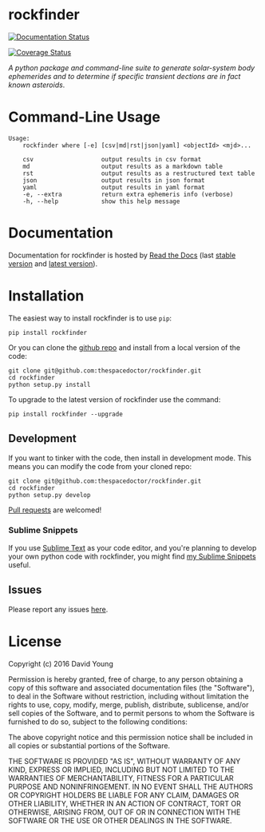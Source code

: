 rockfinder
==========

[![Documentation Status](https://readthedocs.org/projects/rockfinder/badge/)](http://rockfinder.readthedocs.io/en/latest/?badge)

[![Coverage Status](https://cdn.rawgit.com/thespacedoctor/rockfinder/master/coverage.svg)](https://cdn.rawgit.com/thespacedoctor/rockfinder/master/htmlcov/index.html)

*A python package and command-line suite to generate solar-system body
ephemerides and to determine if specific transient dections are in fact
known asteroids*.

Command-Line Usage
==================

    Usage:
        rockfinder where [-e] [csv|md|rst|json|yaml] <objectId> <mjd>...

        csv                   output results in csv format
        md                    output results as a markdown table
        rst                   output results as a restructured text table
        json                  output results in json format
        yaml                  output results in yaml format
        -e, --extra           return extra ephemeris info (verbose)
        -h, --help            show this help message

Documentation
=============

Documentation for rockfinder is hosted by [Read the
Docs](http://rockfinder.readthedocs.org/en/stable/) (last [stable
version](http://rockfinder.readthedocs.org/en/stable/) and [latest
version](http://rockfinder.readthedocs.org/en/latest/)).

Installation
============

The easiest way to install rockfinder is to use `pip`:

    pip install rockfinder

Or you can clone the [github
repo](https://github.com/thespacedoctor/rockfinder) and install from a
local version of the code:

    git clone git@github.com:thespacedoctor/rockfinder.git
    cd rockfinder
    python setup.py install

To upgrade to the latest version of rockfinder use the command:

    pip install rockfinder --upgrade

Development
-----------

If you want to tinker with the code, then install in development mode.
This means you can modify the code from your cloned repo:

    git clone git@github.com:thespacedoctor/rockfinder.git
    cd rockfinder
    python setup.py develop

[Pull requests](https://github.com/thespacedoctor/rockfinder/pulls) are
welcomed!

### Sublime Snippets

If you use [Sublime Text](https://www.sublimetext.com/) as your code
editor, and you're planning to develop your own python code with
rockfinder, you might find [my Sublime
Snippets](https://github.com/thespacedoctor/rockfinder-Sublime-Snippets)
useful.

Issues
------

Please report any issues
[here](https://github.com/thespacedoctor/rockfinder/issues).

License
=======

Copyright (c) 2016 David Young

Permission is hereby granted, free of charge, to any person obtaining a
copy of this software and associated documentation files (the
"Software"), to deal in the Software without restriction, including
without limitation the rights to use, copy, modify, merge, publish,
distribute, sublicense, and/or sell copies of the Software, and to
permit persons to whom the Software is furnished to do so, subject to
the following conditions:

The above copyright notice and this permission notice shall be included
in all copies or substantial portions of the Software.

THE SOFTWARE IS PROVIDED "AS IS", WITHOUT WARRANTY OF ANY KIND, EXPRESS
OR IMPLIED, INCLUDING BUT NOT LIMITED TO THE WARRANTIES OF
MERCHANTABILITY, FITNESS FOR A PARTICULAR PURPOSE AND NONINFRINGEMENT.
IN NO EVENT SHALL THE AUTHORS OR COPYRIGHT HOLDERS BE LIABLE FOR ANY
CLAIM, DAMAGES OR OTHER LIABILITY, WHETHER IN AN ACTION OF CONTRACT,
TORT OR OTHERWISE, ARISING FROM, OUT OF OR IN CONNECTION WITH THE
SOFTWARE OR THE USE OR OTHER DEALINGS IN THE SOFTWARE.
